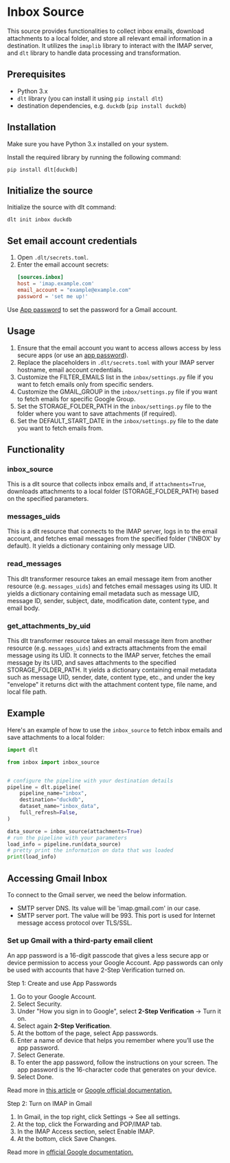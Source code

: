 # Inbox Source

This source provides functionalities to collect inbox emails, download attachments to a local
folder, and store all relevant email information in a destination. It utilizes the `imaplib` library
to interact with the IMAP server, and `dlt` library to handle data processing and transformation.

## Prerequisites

- Python 3.x
- `dlt` library (you can install it using `pip install dlt`)
- destination dependencies, e.g. `duckdb` (`pip install duckdb`)

## Installation

Make sure you have Python 3.x installed on your system.

Install the required library by running the following command:

```shell
pip install dlt[duckdb]
```

## Initialize the source

Initialize the source with dlt command:

```shell
dlt init inbox duckdb
```

## Set email account credentials

1. Open `.dlt/secrets.toml`.
1. Enter the email account secrets:
   ```toml
   [sources.inbox]
   host = 'imap.example.com'
   email_account = "example@example.com"
   password = 'set me up!'
   ```

Use [App password](#getting-gmail-app-password) to set the password for a Gmail account.

## Usage

1. Ensure that the email account you want to access allows access by less secure apps (or use an
   [app password](#getting-gmail-app-password)).
1. Replace the placeholders in `.dlt/secrets.toml` with your IMAP server hostname, email account
   credentials.
1. Customize the FILTER_EMAILS list in the `inbox/settings.py` file if you want to fetch emails only
   from specific senders.
1. Customize the GMAIL_GROUP in the `inbox/settings.py` file if you want to fetch emails
   for specific Google Group.
1. Set the STORAGE_FOLDER_PATH in the `inbox/settings.py` file to the folder where you want to save
   attachments (if required).
1. Set the DEFAULT_START_DATE in the `inbox/settings.py` file to the date you want to fetch emails from.

## Functionality

### inbox_source

This is a dlt source that collects inbox emails and, if `attachments=True`, downloads attachments to a
local folder (STORAGE_FOLDER_PATH) based on the specified parameters.

### messages_uids

This is a dlt resource that connects to the IMAP server, logs in to the email account, and fetches email messages
from the specified folder ('INBOX' by default). It yields a dictionary containing only message UID.

### read_messages

This dlt transformer resource takes an email message item from another resource (e.g. `messages_uids`)
and fetches email messages using its UID. It yields a dictionary containing email metadata
such as message UID, message ID, sender, subject, date, modification date, content type, and email body.

### get_attachments_by_uid

This dlt transformer resource takes an email message item from another resource (e.g. `messages_uids`)
and extracts attachments from the email message using its UID. It connects to the IMAP server,
fetches the email message by its UID, and saves attachments to the specified STORAGE_FOLDER_PATH.
It yields a dictionary containing email metadata such as message UID, sender,
date, content type, etc., and under the key "envelope" it returns dict with
the attachment content type, file name, and local file path.

## Example

Here's an example of how to use the `inbox_source` to fetch inbox emails and save attachments to a
local folder:

```python
import dlt

from inbox import inbox_source


# configure the pipeline with your destination details
pipeline = dlt.pipeline(
    pipeline_name="inbox",
    destination="duckdb",
    dataset_name="inbox_data",
    full_refresh=False,
)

data_source = inbox_source(attachments=True)
# run the pipeline with your parameters
load_info = pipeline.run(data_source)
# pretty print the information on data that was loaded
print(load_info)
```

## Accessing Gmail Inbox

To connect to the Gmail server, we need the below information.

- SMTP server DNS. Its value will be 'imap.gmail.com' in our case.
- SMTP server port. The value will be 993. This port is used for Internet message access protocol
  over TLS/SSL.

### Set up Gmail with a third-party email client

An app password is a 16-digit passcode that gives a less secure app or device permission to access
your Google Account. App passwords can only be used with accounts that have 2-Step Verification
turned on.

Step 1: Create and use App Passwords
1. Go to your Google Account.
1. Select Security.
1. Under "How you sign in to Google", select **2-Step Verification** -> Turn it on.
1. Select again **2-Step Verification**.
1. At the bottom of the page, select App passwords.
1. Enter a name of device that helps you remember where you’ll use the app password.
1. Select Generate.
1. To enter the app password, follow the instructions on your screen. The app password is the
   16-character code that generates on your device.
1. Select Done.

Read more in
[this article](https://pythoncircle.com/post/727/accessing-gmail-inbox-using-python-imaplib-module/)
or
[Google official documentation.](https://support.google.com/mail/answer/185833#zippy=%2Cwhy-you-may-need-an-app-password)

Step 2: Turn on IMAP in Gmail
1. In Gmail, in the top right, click Settings -> See all settings.
1. At the top, click the Forwarding and POP/IMAP tab.
1. In the IMAP Access section, select Enable IMAP.
1. At the bottom, click Save Changes.

Read more in [official Google documentation.](https://support.google.com/a/answer/9003945#zippy=%2Cstep-turn-on-imap-in-gmail)